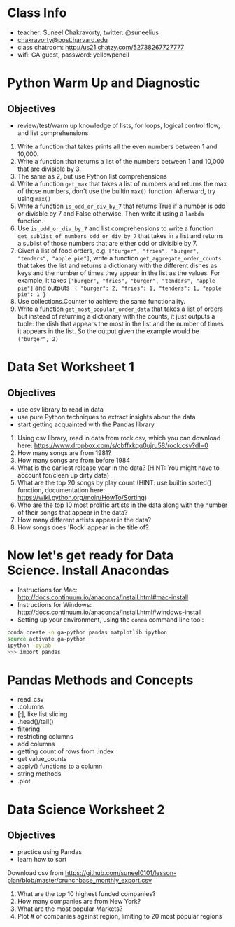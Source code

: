 # Class Info
- teacher: Suneel Chakravorty, twitter: @suneelius
- chakravorty@post.harvard.edu
- class chatroom: http://us21.chatzy.com/52738267727777
- wifi: GA guest, password: yellowpencil

# Python Warm Up and Diagnostic
## Objectives
- review/test/warm up knowledge of lists, for loops, logical control flow, and list comprehensions

1. Write a function that takes prints all the even numbers between 1 and 10,000.
2. Write a function that returns a list of the numbers between 1 and 10,000 that are divisible by 3.
3. The same as 2, but use Python list comprehensions
4. Write a function `get_max` that takes a list of numbers and returns the max of those numbers, don't use the builtin `max()` function. Afterward,  try using `max()`
5. Write a function `is_odd_or_div_by_7` that returns True if a number is odd or divisble by 7 and False otherwise. Then write it using a `lambda` function.
6. Use `is_odd_or_div_by_7` and list comprehensions to write a function `get_sublist_of_numbers_odd_or_div_by_7` that takes in a list and returns a sublist of those numbers that are either odd or divisible by 7.
7. Given a list of food orders, e.g. ```["burger", "fries", "burger", "tenders", "apple pie"]```, write a function `get_aggregate_order_counts` that takes the list and returns a dictionary with the different dishes as keys and the number of times they appear in the list as the values. For example, it takes ```["burger", "fries", "burger", "tenders", "apple pie"]``` and outputs ```
{
   "burger": 2,
   "fries": 1,
   "tenders": 1,
   "apple pie": 1
}```
8. Use collections.Counter to achieve the same functionality.
9. Write a function `get_most_popular_order_data` that takes a list of orders but instead of returning a dictionary with the counts, it just outputs a tuple: the dish that appears the most in the list and the number of times it appears in the list. So the output given the example would be ```("burger", 2)```

# Data Set Worksheet 1
## Objectives
- use csv library to read in data
- use pure Python techniques to extract insights about the data
- start getting acquainted with the Pandas library

1. Using csv library, read in data from rock.csv, which you can download here: https://www.dropbox.com/s/cbffxkqq0ujru58/rock.csv?dl=0
2. How many songs are from 1981?
3. How many songs are from before 1984
4. What is the earliest release year in the data? (HINT: You might have to account for/clean up dirty data)
5. What are the top 20 songs by play count (HINT: use builtin sorted() function, documentation here: https://wiki.python.org/moin/HowTo/Sorting)
6. Who are the top 10 most prolific artists in the data along with the number of their songs that appear in the data?
7. How many different artists appear in the data?
8. How songs does 'Rock' appear in the title of?

# Now let's get ready for Data Science. Install Anacondas
- Instructions for Mac: http://docs.continuum.io/anaconda/install.html#mac-install
- Instructions for Windows: http://docs.continuum.io/anaconda/install.html#windows-install
- Setting up your environment, using the `conda` command line tool:
```bash
conda create -n ga-python pandas matplotlib ipython
source activate ga-python
ipython -pylab
>>> import pandas
```

# Pandas Methods and Concepts
- read_csv
- .columns
- [:], like list slicing
- .head()/tail()
- filtering
- restricting columns
- add columns
- getting count of rows from .index
- get value_counts
- apply() functions to a column
- string methods
- .plot

# Data Science Worksheet 2
## Objectives
- practice using Pandas
- learn how to sort

Download csv from https://github.com/suneel0101/lesson-plan/blob/master/crunchbase_monthly_export.csv

1. What are the top 10 highest funded companies?
2. How many companies are from New York?
3. What are the most popular Markets?
4. Plot # of companies against region, limiting to 20 most popular regions

